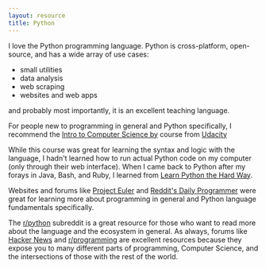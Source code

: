 ```yaml
---
layout: resource
title: Python
---
```


I love the Python programming language. Python is cross-platform, open-source,
and has a wide array of use cases:
- small utilities
- data analysis
- web scraping
- websites and web apps

and probably most importantly, it is an excellent teaching language.

For people new to programming in general and Python specifically, I recommend
the [Intro to Computer Science by](https://www.udacity.com/course/cs101) course
from [Udacity](https://www.udacity.com/)

While this course was great for learning the syntax and logic with the
language, I hadn't learned how to run actual Python code on my computer (only
through their web interface). When I came back to Python after my forays in
Java, Bash, and Ruby, I learned from [Learn Python the Hard
Way](http://learnpythonthehardway.org/).

Websites and forums like [Project Euler](https://projecteuler.net/) and
[Reddit's Daily Programmer](http://www.reddit.com/r/dailyprogrammer) were great
for learning more about programming in general and Python language fundamentals
specifically.

The [r/python](https://www.reddit.com/r/programming) subreddit is a great
resource for those who want to read more about the language and the ecosystem
in general. As always, forums like [Hacker News](https://news.ycombinator.com/)
and [r/programming](https://www.reddit.com/r/programming) are excellent
resources because they expose you to many different parts of programming,
Computer Science, and the intersections of those with the rest of the world.
